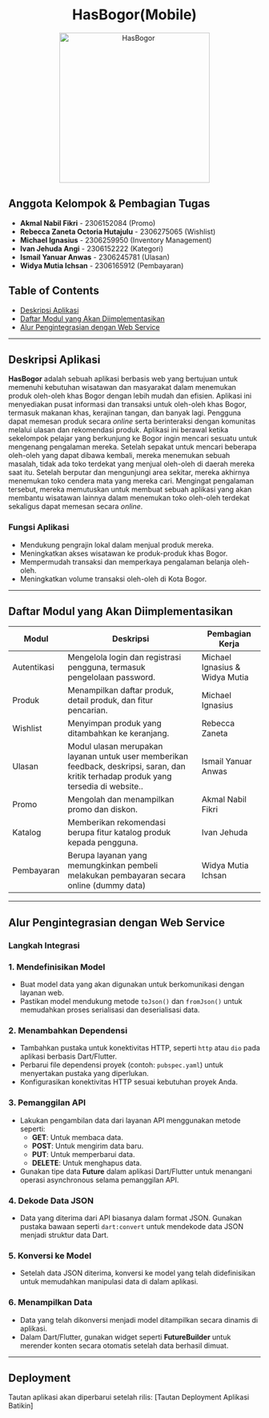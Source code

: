 # <h1 align="center">HasBogor(Mobile)</h1>

<p align="center">
    <img src="logo.png" alt="HasBogor" width="300"> 
</p>

## Anggota Kelompok & Pembagian Tugas
- **Akmal Nabil Fikri** - 2306152084 (Promo)
- **Rebecca Zaneta Octoria Hutajulu** - 2306275065 (Wishlist)
- **Michael Ignasius** - 2306259950 (Inventory Management)
- **Ivan Jehuda Angi** - 2306152222 (Kategori)
- **Ismail Yanuar Anwas** - 2306245781 (Ulasan)
- **Widya Mutia Ichsan** - 2306165912 (Pembayaran)

## Table of Contents
- [Deskripsi Aplikasi](#deskripsi-aplikasi)
- [Daftar Modul yang Akan Diimplementasikan](#daftar-modul-yang-akan-diimplementasikan)
- [Alur Pengintegrasian dengan Web Service](#alur-pengitegrasian-dengan-web-service)
---
## Deskripsi Aplikasi
**HasBogor** adalah sebuah aplikasi berbasis web yang bertujuan untuk memenuhi kebutuhan wisatawan dan masyarakat dalam menemukan produk oleh-oleh khas Bogor dengan lebih mudah dan efisien. Aplikasi ini menyediakan pusat informasi dan transaksi untuk oleh-oleh khas Bogor, termasuk makanan khas, kerajinan tangan, dan banyak lagi. Pengguna dapat memesan produk secara <i>online</i> serta berinteraksi dengan komunitas melalui ulasan dan rekomendasi produk. Aplikasi ini berawal ketika sekelompok pelajar yang berkunjung ke Bogor ingin mencari sesuatu untuk mengenang pengalaman mereka. Setelah sepakat untuk mencari beberapa oleh-oleh yang dapat dibawa kembali, mereka menemukan sebuah masalah, tidak ada toko terdekat yang menjual oleh-oleh di daerah mereka saat itu. Setelah berputar dan mengunjungi area sekitar, mereka akhirnya menemukan toko cendera mata yang mereka cari. Mengingat pengalaman tersebut, mereka memutuskan untuk membuat sebuah aplikasi yang akan membantu wisatawan lainnya dalam menemukan toko oleh-oleh terdekat sekaligus dapat memesan secara <i>online</i>.

### Fungsi Aplikasi
- Mendukung pengrajin lokal dalam menjual produk mereka.
- Meningkatkan akses wisatawan ke produk-produk khas Bogor.
- Mempermudah transaksi dan memperkaya pengalaman belanja oleh-oleh.
- Meningkatkan volume transaksi oleh-oleh di Kota Bogor.
---
## Daftar Modul yang Akan Diimplementasikan


| **Modul**            | **Deskripsi**                                                                            | **Pembagian Kerja**              |
|----------------------|------------------------------------------------------------------------------------------|-----------------------------------|
| Autentikasi          | Mengelola login dan registrasi pengguna, termasuk pengelolaan password.                  | Michael Ignasius & Widya Mutia               |
| Produk               | Menampilkan daftar produk, detail produk, dan fitur pencarian.                           | Michael Ignasius              |
| Wishlist             | Menyimpan produk yang ditambahkan ke keranjang.                                          | Rebecca Zaneta             |
| Ulasan               | Modul ulasan merupakan layanan untuk user memberikan feedback, deskripsi, saran, dan kritik terhadap produk yang tersedia di website..                                 | Ismail Yanuar Anwas               |
| Promo                | Mengolah dan menampilkan promo dan diskon.                                               | Akmal Nabil Fikri               |
| Katalog         | Memberikan rekomendasi berupa fitur katalog produk kepada pengguna.                                           | Ivan Jehuda              |=
| Pembayaran           | Berupa layanan yang memungkinkan pembeli melakukan pembayaran secara online (dummy data) | Widya Mutia Ichsan              |

---
## Alur Pengintegrasian dengan Web Service

### **Langkah Integrasi**

### **1. Mendefinisikan Model**
- Buat model data yang akan digunakan untuk berkomunikasi dengan layanan web.
- Pastikan model mendukung metode `toJson()` dan `fromJson()` untuk memudahkan proses serialisasi dan deserialisasi data.

### **2. Menambahkan Dependensi**
- Tambahkan pustaka untuk konektivitas HTTP, seperti `http` atau `dio` pada aplikasi berbasis Dart/Flutter.
- Perbarui file dependensi proyek (contoh: `pubspec.yaml`) untuk menyertakan pustaka yang diperlukan.
- Konfigurasikan konektivitas HTTP sesuai kebutuhan proyek Anda.

### **3. Pemanggilan API**
- Lakukan pengambilan data dari layanan API menggunakan metode seperti:
  - **GET**: Untuk membaca data.
  - **POST**: Untuk mengirim data baru.
  - **PUT**: Untuk memperbarui data.
  - **DELETE**: Untuk menghapus data.
- Gunakan tipe data **Future** dalam aplikasi Dart/Flutter untuk menangani operasi asynchronous selama pemanggilan API.

### **4. Dekode Data JSON**
- Data yang diterima dari API biasanya dalam format JSON. Gunakan pustaka bawaan seperti `dart:convert` untuk mendekode data JSON menjadi struktur data Dart.

### **5. Konversi ke Model**
- Setelah data JSON diterima, konversi ke model yang telah didefinisikan untuk memudahkan manipulasi data di dalam aplikasi.

### **6. Menampilkan Data**
- Data yang telah dikonversi menjadi model ditampilkan secara dinamis di aplikasi.
- Dalam Dart/Flutter, gunakan widget seperti **FutureBuilder** untuk merender konten secara otomatis setelah data berhasil dimuat.
---
## **Deployment**
Tautan aplikasi akan diperbarui setelah rilis:
[Tautan Deployment Aplikasi Batikin]